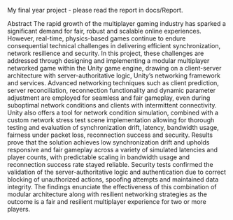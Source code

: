 My final year project - please read the report in docs/Report.

Abstract 
The rapid growth of the multiplayer gaming industry has sparked a significant demand for fair, robust 
and scalable online experiences. However, real-time, physics-based games continue to endure 
consequential technical challenges in delivering efficient synchronization, network resilience and 
security. In this project, these challenges are addressed through designing and implementing a 
modular multiplayer networked game within the Unity game engine, drawing on a client-server 
architecture with server-authoritative logic, Unity’s networking framework and services. Advanced 
networking techniques such as client prediction, server reconciliation, reconnection functionality and 
dynamic parameter adjustment are employed for seamless and fair gameplay, even during 
suboptimal network conditions and clients with intermittent connectivity. Unity also offers a tool for 
network condition simulation, combined with a custom network stress test scene implementation 
allowing for thorough testing and evaluation of synchronization drift, latency, bandwidth usage, 
fairness under packet loss, reconnection success and security. Results prove that the solution 
achieves low synchronization drift and upholds responsive and fair gameplay across a variety of 
simulated latencies and player counts, with predictable scaling in bandwidth usage and reconnection 
success rate stayed reliable. Security tests confirmed the validation of the server-authoritative logic 
and authentication due to correct blocking of unauthorized actions, spoofing attempts and 
maintained data integrity. The findings enunciate the effectiveness of this combination of modular 
architecture along with resilient networking strategies as the outcome is a fair and resilient 
multiplayer experience for two or more players.

